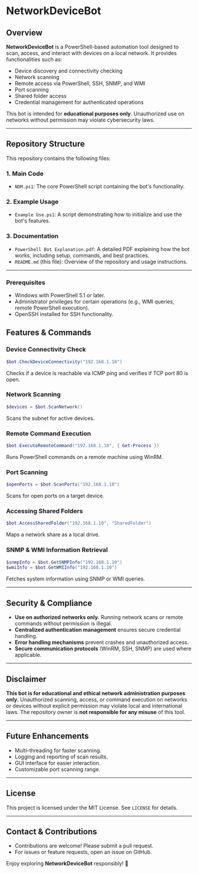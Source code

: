 # NetworkDeviceBot

## Overview
**NetworkDeviceBot** is a PowerShell-based automation tool designed to scan, access, and interact with devices on a local network. It provides functionalities such as:
- Device discovery and connectivity checking
- Network scanning
- Remote access via PowerShell, SSH, SNMP, and WMI
- Port scanning
- Shared folder access
- Credential management for authenticated operations

This bot is intended for **educational purposes only**. Unauthorized use on networks without permission may violate cybersecurity laws.

---

## Repository Structure

This repository contains the following files:

### **1. Main Code**
- `NDM.ps1`: The core PowerShell script containing the bot's functionality.

### **2. Example Usage**
- `Example Use.ps1`: A script demonstrating how to initialize and use the bot's features.

### **3. Documentation**
- `PowerShell Bot Explanation.pdf`: A detailed PDF explaining how the bot works, including setup, commands, and best practices.
- `README.md` (this file): Overview of the repository and usage instructions.

---

### **Prerequisites**
- Windows with PowerShell 5.1 or later.
- Administrator privileges for certain operations (e.g., WMI queries, remote PowerShell execution).
- OpenSSH installed for SSH functionality.


## Features & Commands
### **Device Connectivity Check**
```powershell
$bot.CheckDeviceConnectivity("192.168.1.10")
```
Checks if a device is reachable via ICMP ping and verifies if TCP port 80 is open.

### **Network Scanning**
```powershell
$devices = $bot.ScanNetwork()
```
Scans the subnet for active devices.

### **Remote Command Execution**
```powershell
$bot.ExecuteRemoteCommand("192.168.1.10", { Get-Process })
```
Runs PowerShell commands on a remote machine using WinRM.

### **Port Scanning**
```powershell
$openPorts = $bot.ScanPorts("192.168.1.10")
```
Scans for open ports on a target device.

### **Accessing Shared Folders**
```powershell
$bot.AccessSharedFolder("192.168.1.10", "SharedFolder")
```
Maps a network share as a local drive.

### **SNMP & WMI Information Retrieval**
```powershell
$snmpInfo = $bot.GetSNMPInfo("192.168.1.10")
$wmiInfo = $bot.GetWMIInfo("192.168.1.10")
```
Fetches system information using SNMP or WMI queries.

---

## Security & Compliance
- **Use on authorized networks only.** Running network scans or remote commands without permission is illegal.
- **Centralized authentication management** ensures secure credential handling.
- **Error handling mechanisms** prevent crashes and unauthorized access.
- **Secure communication protocols** (WinRM, SSH, SNMP) are used where applicable.

---

## Disclaimer
**This bot is for educational and ethical network administration purposes only.** Unauthorized scanning, access, or command execution on networks or devices without explicit permission may violate local and international laws. The repository owner is **not responsible for any misuse** of this tool.

---

## Future Enhancements
- Multi-threading for faster scanning.
- Logging and reporting of scan results.
- GUI interface for easier interaction.
- Customizable port scanning range.

---

## License
This project is licensed under the MIT License. See `LICENSE` for details.

---

## Contact & Contributions
- Contributions are welcome! Please submit a pull request.
- For issues or feature requests, open an issue on GitHub.

Enjoy exploring **NetworkDeviceBot** responsibly! 🚀

